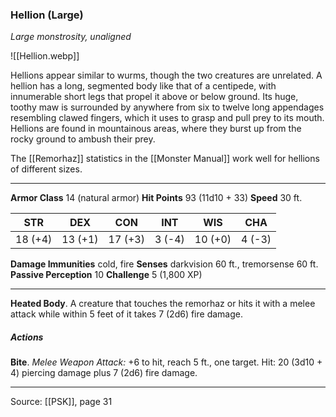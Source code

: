 ### Hellion (Large)
_Large monstrosity, unaligned_

![[Hellion.webp]]

Hellions appear similar to wurms, though the two creatures are unrelated. A hellion has a long, segmented body like that of a centipede, with innumerable short legs that propel it above or below ground. Its huge, toothy maw is surrounded by anywhere from six to twelve long appendages resembling clawed fingers, which it uses to grasp and pull prey to its mouth. Hellions are found in mountainous areas, where they burst up from the rocky ground to ambush their prey.

The [[Remorhaz]] statistics in the [[Monster Manual]] work well for hellions of different sizes.



---

**Armor Class** 14 (natural armor)
**Hit Points** 93 (11d10 + 33)
**Speed** 30 ft.

| STR     | DEX     | CON     | INT     | WIS     | CHA     |
|---------|---------|---------|---------|---------|---------|
| 18 (+4) | 13 (+1) | 17 (+3) | 3 (-4) | 10 (+0) | 4 (-3) |

**Damage Immunities** cold, fire
**Senses** darkvision 60 ft., tremorsense 60 ft.
**Passive Perception** 10
**Challenge** 5 (1,800 XP)

---

**Heated Body**. A creature that touches the remorhaz or hits it with a melee attack while within 5 feet of it takes 7 (2d6) fire damage.

##### Actions
**Bite**. _Melee Weapon Attack:_ +6 to hit, reach 5 ft., one target. Hit: 20 (3d10 + 4) piercing damage plus 7 (2d6) fire damage.


---

Source: [[PSK]], page 31